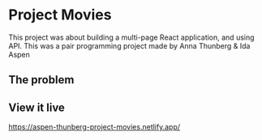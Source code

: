 # Project Movies

This project was about building a multi-page React application, and using API. This was a pair programming project made by Anna Thunberg & Ida Aspen

## The problem

## View it live

https://aspen-thunberg-project-movies.netlify.app/
